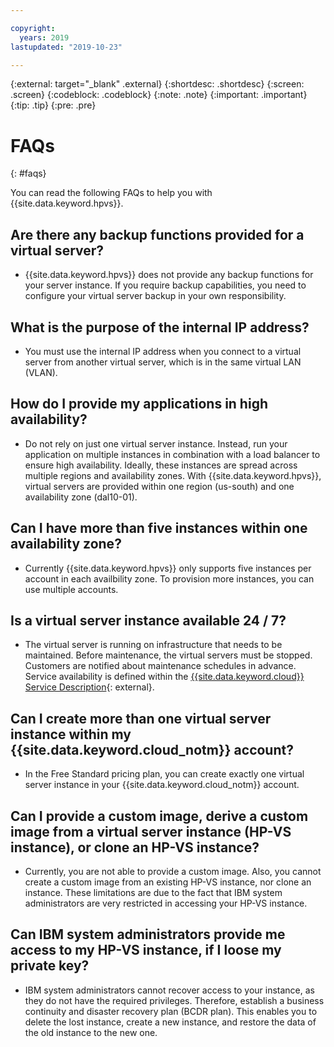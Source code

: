 ```yaml
---

copyright:
  years: 2019
lastupdated: "2019-10-23"

---
```


{:external: target="_blank" .external}
{:shortdesc: .shortdesc}
{:screen: .screen}
{:codeblock: .codeblock}
{:note: .note}
{:important: .important}
{:tip: .tip}
{:pre: .pre}

# FAQs
{: #faqs}

You can read the following FAQs to help you with {{site.data.keyword.hpvs}}.

## Are there any backup functions provided for a virtual server?

* {{site.data.keyword.hpvs}} does not provide any backup functions for your server instance. If you require backup capabilities, you need to configure your virtual server backup in your own responsibility.

## What is the purpose of the internal IP address?
* You must use the internal IP address when you connect to a virtual server from another virtual server, which is in the same virtual LAN (VLAN).



## How do I provide my applications in high availability?
* Do not rely on just one virtual server instance. Instead, run your application on multiple instances in combination with a load balancer to ensure high availability.
Ideally, these instances are spread across multiple regions and availability zones. With {{site.data.keyword.hpvs}}, virtual servers are provided within one region (us-south) and one availability zone (dal10-01).

## Can I have more than five instances within one availability zone?
* Currently {{site.data.keyword.hpvs}} only supports five instances per account in each availbility zone. To provision more instances, you can use multiple accounts.

## Is a virtual server instance available 24 / 7?
* The virtual server is running on infrastructure that needs to be maintained. Before maintenance, the virtual servers must be stopped. Customers are notified about
maintenance schedules in advance. Service availability is defined within the [{{site.data.keyword.cloud}} Service Description](https://www-03.ibm.com/software/sla/sladb.nsf/pdf/6605-17/$file/i126-6605-17_06-2019_en_US.pdf){: external}.

## Can I create more than one virtual server instance within my {{site.data.keyword.cloud_notm}} account?
* In the Free Standard pricing plan, you can create exactly one virtual server instance in your {{site.data.keyword.cloud_notm}} account.

## Can I provide a custom image, derive a custom image from a virtual server instance (HP-VS instance), or clone an HP-VS instance?
* Currently, you are not able to provide a custom image. Also, you cannot create a custom image from an existing HP-VS instance, nor clone an instance.
These limitations are due to the fact that IBM system administrators are very restricted in accessing your HP-VS instance.

## Can IBM system administrators provide me access to my HP-VS instance, if I loose my private key?
* IBM system administrators cannot recover access to your instance, as they do not have the required privileges.  Therefore, establish a business continuity and disaster recovery plan (BCDR plan). This enables you to delete the lost instance, create a new instance, and restore the data of the old instance to the new one.
